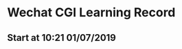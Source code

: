 # Wechat CGI Learning Record
<span color="gray" align="right">Start at 10:21 01/07/2019</span>
----------------------------------
